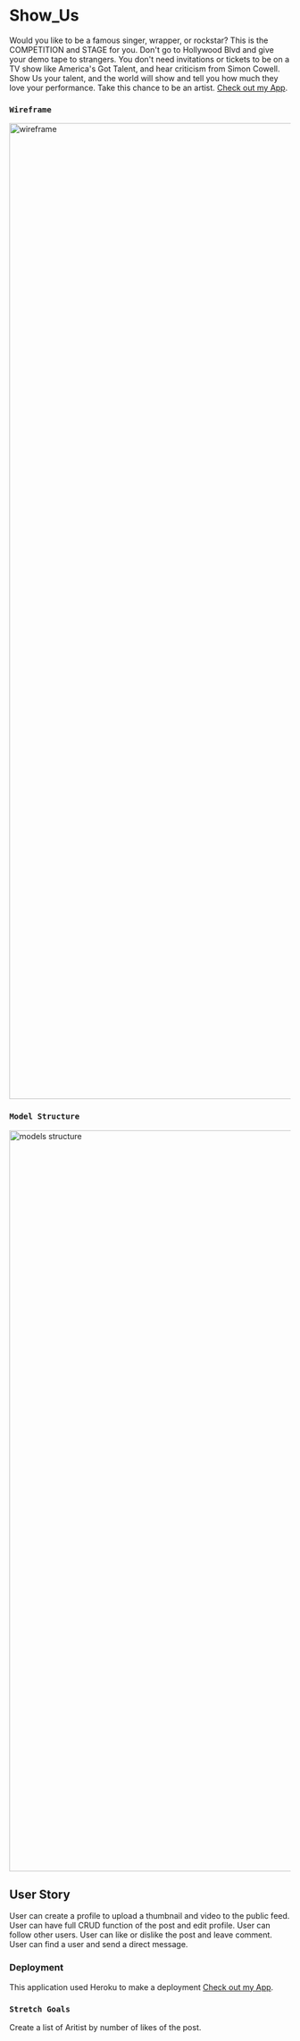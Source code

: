 # Show_Us

Would you like to be a famous singer, wrapper, or rockstar? This is the COMPETITION and STAGE for you. Don't go to Hollywood Blvd and give your demo tape to strangers.
You don't need invitations or tickets to be on a TV show like America's Got Talent, and hear criticism from Simon Cowell. 
Show Us your talent, and the world will show and tell you how much they love your performance.
Take this chance to be an artist. [Check out my App](https://show-us-test.herokuapp.com/).


### `Wireframe`
<img width="1749" alt="wireframe" src="https://user-images.githubusercontent.com/95841682/158474587-50d52e06-3e8d-4aa6-b464-151eb7a5e7d4.png">


### `Model Structure`

<img width="1328" alt="models structure" src="https://user-images.githubusercontent.com/95841682/158474581-7cca05df-5acf-4109-81e6-4d5797379e6c.png">


## User Story
User can create a profile to upload a thumbnail and video to the public feed. 
User can have full CRUD function of the post and edit profile. 
User can follow other users.
User can like or dislike the post and leave comment.
User can find a user and send a direct message.   

### Deployment

This application used Heroku to make a deployment [Check out my App](https://show-us-test.herokuapp.com/).

### `Stretch Goals` 
Create a list of Aritist by number of likes of the post.
